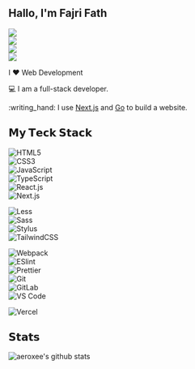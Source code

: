 ## Hallo, I'm Fajri Fath

[![](https://img.shields.io/badge/-@aeroxee-%23181717?style=flat-square&logo=github)](https://github.com/aeroxee)  
[![](https://img.shields.io/badge/-@fajhri_fath-%23000000?style=flat-square&logo=instagram)](https://instagram.com/fajhri_fath)  
[![](https://img.shields.io/badge/-@fajhrifath-%23000000?style=flat-square&logo=tiktok)](https://tiktok.com/@fajhrifath)  
[![](https://img.shields.io/website?color=0ab9e6&style=flat-square&up_message=aeroxee.com&url=https%3A%2F%2Fxlbd.me)](https://aeroxee.com)

I ❤️ Web Development

:computer: I am a full-stack developer.

:writing\_hand: I use [Next.js](https://nextjs.org) and [Go](https://go.dev) to build a website.

## 𝗠𝘆 𝗧𝗲𝗰𝗸 𝗦𝘁𝗮𝗰𝗸

![HTML5](https://img.shields.io/badge/-HTML5-%23E44D27?style=flat-square&logo=html5&logoColor=ffffff)  
![CSS3](https://img.shields.io/badge/-CSS3-%231572B6?style=flat-square&logo=css3)  
![JavaScript](https://img.shields.io/badge/-JavaScript-%23F7DF1C?style=flat-square&logo=javascript&logoColor=000000&labelColor=%23F7DF1C&color=%23FFCE5A)  
![TypeScript](https://img.shields.io/badge/-TypeScript-007ACC?style=flat-square&logo=typescript&logoColor=white)  
![React.js](https://img.shields.io/badge/-React.js-%23282C34?style=flat-square&logo=react)  
![Next.js](https://img.shields.io/badge/-Next.js-%23000000?style=flat-square&logo=nextdotjs)

![Less](https://img.shields.io/badge/-Less-%231d365d?style=flat-square&logo=less&logoColor=ffffff)  
![Sass](https://img.shields.io/badge/-Sass-%23CC6699?style=flat-square&logo=sass&logoColor=ffffff)  
![Stylus](https://img.shields.io/badge/-Stylus-%23333333?style=flat-square&logo=stylus)  
![TailwindCSS](https://img.shields.io/badge/-TailwindCSS-%231a202c?style=flat-square&logo=tailwind-css)

![Webpack](https://img.shields.io/badge/-Webpack-%232C3A42?style=flat-square&logo=webpack)  
![ESlint](https://img.shields.io/badge/-ESLint-%234B32C3?style=flat-square&logo=eslint)  
![Prettier](https://img.shields.io/badge/-Prettier-%23F7B93E?style=flat-square&logo=prettier&logoColor=ffffff)  
![Git](https://img.shields.io/badge/-Git-%23F05032?style=flat-square&logo=git&logoColor=%23ffffff)  
![GitLab](https://img.shields.io/badge/-GitLab-FCA121?style=flat-square&logo=gitlab)  
![VS Code](https://img.shields.io/badge/-VSCode-%23007ACC?style=flat-square&logo=visual-studio-code)

![Vercel](https://img.shields.io/badge/-Vercel-%23ffffff?style=flat-square&logo=vercel&logoColor=000000)

## 𝗦𝘁𝗮𝘁𝘀

![aeroxee's github stats](https://github-readme-stats.vercel.app/api?username=aeroxee&show_icons=true&theme=dracula)